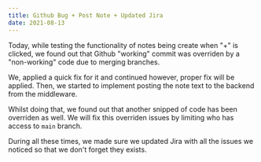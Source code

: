 ```yaml
---
title: Github Bug + Post Note + Updated Jira
date: 2021-08-13
---
```


Today, while testing the functionality of notes being create when "+" is clicked, we found out that Github "working" commit was overriden by a "non-working" code due to merging branches.

We, applied a quick fix for it and continued however, proper fix will be applied. Then, we started to implement posting the note text to the backend from the middleware.

Whilst doing that, we found out that another snipped of code has been overriden as well. We will fix this overriden issues by limiting who has access to `main` branch.

During all these times, we made sure we updated Jira with all the issues we noticed so that we don't forget they exists.